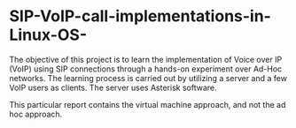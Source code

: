 # SIP-VoIP-call-implementations-in-Linux-OS-

The objective of this project is to learn the implementation of Voice over IP (VoIP) using SIP connections through
a hands-on experiment over Ad-Hoc networks. The learning process is carried out by utilizing a server and a few
VoIP users as clients. The server uses Asterisk software. 

This particular report contains the virtual machine approach, and not the ad hoc approach.
